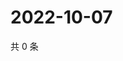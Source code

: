 # 2022-10-07

共 0 条

<!-- BEGIN WEIBO -->
<!-- 最后更新时间 Fri Oct 07 2022 21:42:40 GMT+0800 (China Standard Time) -->

<!-- END WEIBO -->

